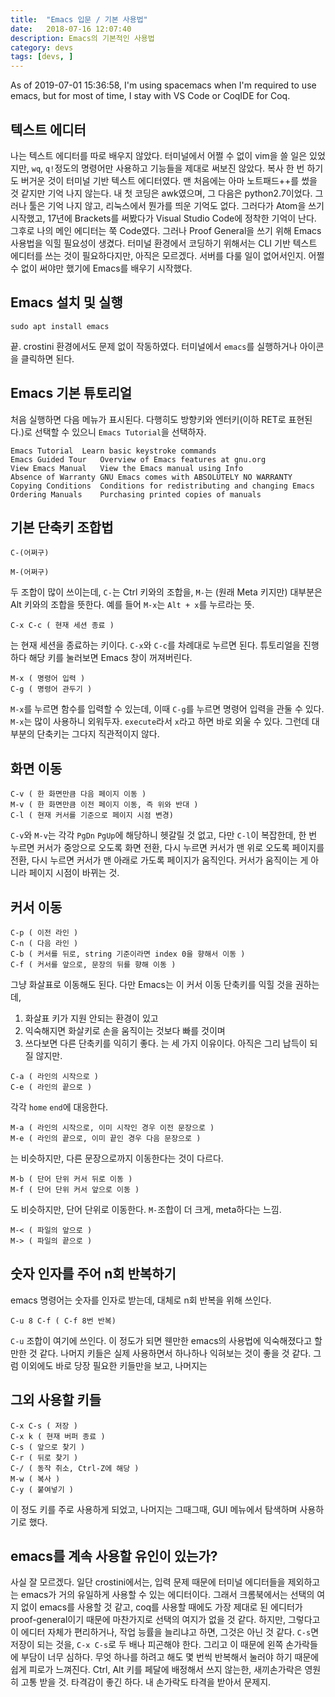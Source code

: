 ```yaml
---
title:  "Emacs 입문 / 기본 사용법"
date:   2018-07-16 12:07:40
description: Emacs의 기본적인 사용법
category: devs
tags: [devs, ]
---
```


As of 2019-07-01 15:36:58, I'm using spacemacs when I'm required to use emacs, but for most of time, I stay with VS Code or CoqIDE for Coq.

## 텍스트 에디터
나는 텍스트 에디터를 따로 배우지 않았다. 터미널에서 어쩔 수 없이 vim을 쓸 일은 있었지만, `wq`, `q!`정도의 명령어만 사용하고 기능들을 제대로 써보진 않았다. 복사 한 번 하기도 버거운 것이 터미널 기반 텍스트 에디터였다. 맨 처음에는 아마 노트패드++를 썼을 것 같지만 기억 나지 않는다. 내 첫 코딩은 awk였으며, 그 다음은 python2.7이었다. 그러나 툴은 기억 나지 않고, 리눅스에서 뭔가를 띄운 기억도 없다. 그러다가 Atom을 쓰기 시작했고, 17년에 Brackets를 써봤다가 Visual Studio Code에 정착한 기억이 난다. 그후로 나의 메인 에디터는 쭉 Code였다. 그러나 Proof General을 쓰기 위해 Emacs 사용법을 익힐 필요성이 생겼다. 터미널 환경에서 코딩하기 위해서는 CLI 기반 텍스트 에디터를 쓰는 것이 필요하다지만, 아직은 모르겠다. 서버를 다룰 일이 없어서인지. 어쩔 수 없이 써야만 했기에 Emacs를 배우기 시작했다.

## Emacs 설치 및 실행
```
sudo apt install emacs
```
끝. crostini 환경에서도 문제 없이 작동하였다. 터미널에서 `emacs`를 실행하거나 아이콘을 클릭하면 된다.

## Emacs 기본 튜토리얼
처음 실행하면 다음 메뉴가 표시된다. 다행히도 방향키와 엔터키(이하 RET로 표현된다.)로 선택할 수 있으니 `Emacs Tutorial`을 선택하자.
```
Emacs Tutorial	Learn basic keystroke commands
Emacs Guided Tour	Overview of Emacs features at gnu.org
View Emacs Manual	View the Emacs manual using Info
Absence of Warranty	GNU Emacs comes with ABSOLUTELY NO WARRANTY
Copying Conditions	Conditions for redistributing and changing Emacs
Ordering Manuals	Purchasing printed copies of manuals
```

## 기본 단축키 조합법
```
C-(어쩌구)
```
```
M-(어쩌구)
```
두 조합이 많이 쓰이는데, `C-`는 Ctrl 키와의 조합을, `M-`는 (원래 Meta 키지만) 대부분은 Alt 키와의 조합을 뜻한다. 예를 들어 `M-x`는 `Alt + x`를 누르라는 뜻.
```
C-x C-c ( 현재 세션 종료 )
```
는 현재 세션을 종료하는 키이다. `C-x`와 `C-c`를 차례대로 누르면 된다. 튜토리얼을 진행하다 해당 키를 눌러보면 Emacs 창이 꺼져버린다.
```
M-x ( 명령어 입력 )
C-g ( 명령어 관두기 )
```
`M-x`를 누르면 함수를 입력할 수 있는데, 이때 `C-g`를 누르면 명령어 입력을 관둘 수 있다. `M-x`는 많이 사용하니 외워두자. `execute`라서 `x`라고 하면 바로 외울 수 있다. 그런데 대부분의 단축키는 그다지 직관적이지 않다.

## 화면 이동
```
C-v ( 한 화면만큼 다음 페이지 이동 )
M-v ( 한 화면만큼 이전 페이지 이동, 즉 위와 반대 )
C-l ( 현재 커서를 기준으로 페이지 시점 변경)
```
`C-v`와 `M-v`는 각각 `PgDn` `PgUp`에 해당하니 헷갈릴 것 없고, 다만 `C-l`이 복잡한데,
한 번 누르면 커서가 중앙으로 오도록 화면 전환, 다시 누르면 커서가 맨 위로 오도록 페이지를 전환, 다시 누르면 커서가 맨 아래로 가도록 페이지가 움직인다. 커서가 움직이는 게 아니라 페이지 시점이 바뀌는 것.

## 커서 이동
```
C-p ( 이전 라인 )
C-n ( 다음 라인 )
C-b ( 커서를 뒤로, string 기준이라면 index 0을 향해서 이동 )
C-f ( 커서를 앞으로, 문장의 뒤를 향해 이동 )
```
그냥 화살표로 이동해도 된다. 다만 Emacs는 이 커서 이동 단축키를 익힐 것을 권하는데,
1. 화살표 키가 지원 안되는 환경이 있고
2. 익숙해지면 화살키로 손을 움직이는 것보다 빠를 것이며
3. 쓰다보면 다른 단축키를 익히기 좋다.
는 세 가지 이유이다. 아직은 그리 납득이 되질 않지만.
```
C-a ( 라인의 시작으로 )
C-e ( 라인의 끝으로 )
```
각각 `home` `end`에 대응한다.
```
M-a ( 라인의 시작으로, 이미 시작인 경우 이전 문장으로 )
M-e ( 라인의 끝으로, 이미 끝인 경우 다음 문장으로 )
```
는 비슷하지만, 다른 문장으로까지 이동한다는 것이 다르다.
```
M-b ( 단어 단위 커서 뒤로 이동 )
M-f ( 단어 단위 커서 앞으로 이동 )
```
도 비슷하지만, 단어 단위로 이동한다.
`M-`조합이 더 크게, meta하다는 느낌.

```
M-< ( 파일의 앞으로 )
M-> ( 파일의 끝으로 )
```

## 숫자 인자를 주어 n회 반복하기
emacs 명령어는 숫자를 인자로 받는데, 대체로 n회 반복을 위해 쓰인다.
```
C-u 8 C-f ( C-f 8번 반복)
```
`C-u` 조합이 여기에 쓰인다. 이 정도가 되면 웬만한 emacs의 사용법에 익숙해졌다고 할만한 것 같다. 나머지 키들은 실제 사용하면서 하나하나 익혀보는 것이 좋을 것 같다. 그럼 이외에도 바로 당장 필요한 키들만을 보고, 나머지는

## 그외 사용할 키들
```
C-x C-s ( 저장 )
C-x k ( 현재 버퍼 종료 )
C-s ( 앞으로 찾기 )
C-r ( 뒤로 찾기 )
C-/ ( 동작 취소, Ctrl-Z에 해당 )
M-w ( 복사 )
C-y ( 붙여넣기 )
```
이 정도 키를 주로 사용하게 되었고, 나머지는 그때그때, GUI 메뉴에서 탐색하며 사용하기로 했다.

## emacs를 계속 사용할 유인이 있는가?
사실 잘 모르겠다. 일단 crostini에서는, 입력 문제 때문에 터미널 에디터들을 제외하고는 emacs가 거의 유일하게 사용할 수 있는 에디터이다. 그래서 크롬북에서는 선택의 여지 없이 emacs를 사용할 것 같고, coq를 사용할 때에도 가장 제대로 된 에디터가 proof-general이기 때문에 마찬가지로 선택의 여지가 없을 것 같다. 하지만, 그렇다고 이 에디터 자체가 편리하거나, 작업 능률을 늘리냐고 하면, 그것은 아닌 것 같다. `C-s`면 저장이 되는 것을, `C-x C-s`로 두 배나 피곤해야 한다. 그리고 이 때문에 왼쪽 손가락들에 부담이 너무 심하다. 무엇 하나를 하려고 해도 몇 번씩 반복해서 눌러야 하기 때문에 쉽게 피로가 느껴진다. Ctrl, Alt 키를 페달에 배정해서 쓰지 않는한, 새끼손가락은 영원히 고통 받을 것. 타격감이 좋긴 하다. 내 손가락도 타격을 받아서 문제지.